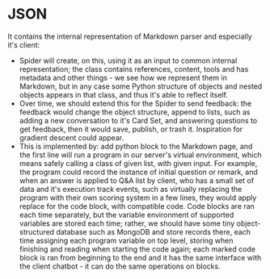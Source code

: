 # JSON

It contains the internal representation of Markdown parser and especially it's client:
- Spider will create, on this, using it as an input to common internal representation; the class contains references, content, tools and has metadata and other things - we see how we represent them in Markdown, but in any case some Python structure of objects and nested objects appears in that class, and thus it's able to reflect itself.
- Over time, we should extend this for the Spider to send feedback: the feedback would change the object structure, append to lists, such as adding a new conversation to it's Card Set, and answering questions to get feedback, then it would save, publish, or trash it. Inspiration for gradient descent could appear.
- This is implemented by: add python block to the Markdown page, and the first line will run a program in our server's virtual environment, which means safely calling a class of given list, with given input. For example, the program could record the instance of initial question or remark, and when an answer is applied to Q&A list by client, who has a small set of data and it's execution track events, such as virtually replacing the program with their own scoring system in a few lines, they would apply replace for the code block, with compatible code. Code blocks are ran each time separately, but the variable environment of supported variables are stored each time; rather, we should have some tiny object-structured database such as MongoDB and store records there, each time assigning each program variable on top level, storing when finishing and reading when starting the code again; each marked code block is ran from beginning to the end and it has the same interface with the client chatbot - it can do the same operations on blocks.
